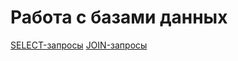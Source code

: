 # Работа с базами данных
 [SELECT-запросы](https://docs.google.com/spreadsheets/d/1DhxtpX_RbyHDfWOqQfeDN8eIyebH8vvmUOW_gE__qzY/edit#gid=0)
  [JOIN-запросы](https://docs.google.com/spreadsheets/d/1HHevIofl4SO_gPxCeWyE2hJiclfsyG2SQGmRzkei1gY/edit#gid=0)
